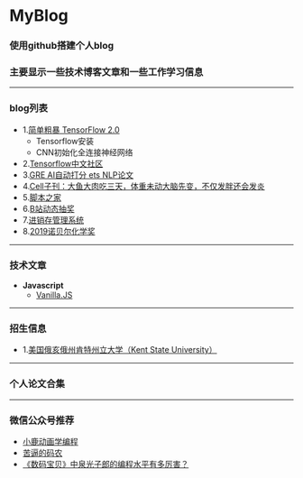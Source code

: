 # MyBlog
### 使用github搭建个人blog
### 主要显示一些技术博客文章和一些工作学习信息

---
### blog列表

- 1.[简单粗暴 TensorFlow 2.0](https://mp.weixin.qq.com/s/1QORwL4L8yU_eUjwkzCUww)
   - Tensorflow安装
   - CNN初始化全连接神经网络
- 2.[Tensorflow中文社区](https://www.tensorflowers.cn/index.php)
- 3.[GRE AI自动打分 ets NLP论文](https://www.ets.org/research/topics/as_nlp/writing_quality/)
- 4.[Cell子刊：大鱼大肉吃三天，体重未动大脑先变，不仅发胖还会发炎](https://zhuanlan.zhihu.com/p/85581039)
- 5.[脚本之家](https://www.jb51.net/)
- 6.[B站动态抽奖](https://www.hackinn.com/index.php/archives/112/)
- 7.[进销存管理系统](https://www.lanzous.com/i6p4iib)
- 8.[2019诺贝尔化学奖](https://www.zhihu.com/search?type=content&q=%E8%AF%BA%E8%B4%9D%E5%B0%94%E5%8C%96%E5%AD%A6%E5%A5%96&utm_content=search_preset)

---
### 技术文章
- **Javascript**
   - [Vanilla.JS](https://vanilla-js.com/)
   

---
### 招生信息
- 1.[美国俄亥俄州肯特州立大学（Kent State University）](https://ruiliurobotics.weebly.com/)


--- 
### 个人论文合集


---
### 微信公众号推荐
- [小鹿动画学编程](https://blog.csdn.net/qq_36903042/article/details/102513465)
- [苦逼的码农](https://mp.weixin.qq.com/s/bi8sEDmsusJczUlry_Mujw)
- [《数码宝贝》中泉光子郎的编程水平有多厉害？](https://mp.weixin.qq.com/s/g4TAoewab1nPJPNzpQ090Q)
